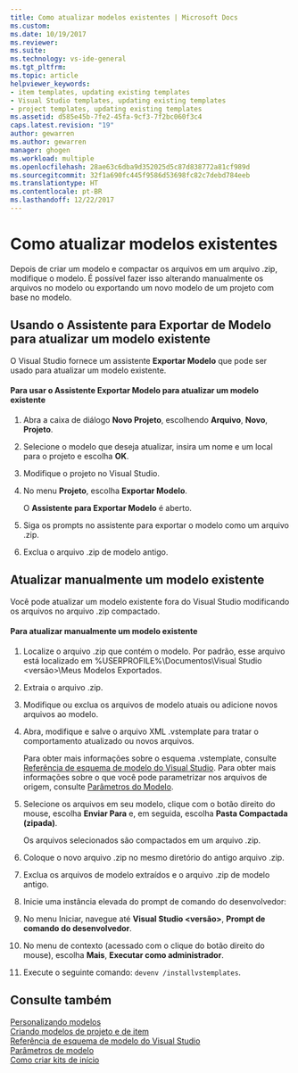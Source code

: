 ```yaml
---
title: Como atualizar modelos existentes | Microsoft Docs
ms.custom: 
ms.date: 10/19/2017
ms.reviewer: 
ms.suite: 
ms.technology: vs-ide-general
ms.tgt_pltfrm: 
ms.topic: article
helpviewer_keywords:
- item templates, updating existing templates
- Visual Studio templates, updating existing templates
- project templates, updating existing templates
ms.assetid: d585e45b-7fe2-45fa-9cf3-7f2bc060f3c4
caps.latest.revision: "19"
author: gewarren
ms.author: gewarren
manager: ghogen
ms.workload: multiple
ms.openlocfilehash: 28ae63c6dba9d352025d5c87d838772a81cf989d
ms.sourcegitcommit: 32f1a690fc445f9586d53698fc82c7debd784eeb
ms.translationtype: HT
ms.contentlocale: pt-BR
ms.lasthandoff: 12/22/2017
---
```

# <a name="how-to-update-existing-templates"></a>Como atualizar modelos existentes
Depois de criar um modelo e compactar os arquivos em um arquivo .zip, modifique o modelo. É possível fazer isso alterando manualmente os arquivos no modelo ou exportando um novo modelo de um projeto com base no modelo.  
  
## <a name="using-the-export-template-wizard-to-update-an-existing-template"></a>Usando o Assistente para Exportar de Modelo para atualizar um modelo existente  
O Visual Studio fornece um assistente **Exportar Modelo** que pode ser usado para atualizar um modelo existente.  
  
#### <a name="to-use-export-template-to-update-an-existing-template"></a>Para usar o Assistente Exportar Modelo para atualizar um modelo existente  
  
1.  Abra a caixa de diálogo **Novo Projeto**, escolhendo **Arquivo**, **Novo**, **Projeto**.  
  
2.  Selecione o modelo que deseja atualizar, insira um nome e um local para o projeto e escolha **OK**.  
  
3.  Modifique o projeto no Visual Studio.  
  
4.  No menu **Projeto**, escolha **Exportar Modelo**.  

    O **Assistente para Exportar Modelo** é aberto.  

5.  Siga os prompts no assistente para exportar o modelo como um arquivo .zip.  

6.  Exclua o arquivo .zip de modelo antigo.  
  
## <a name="manually-updating-an-existing-template"></a>Atualizar manualmente um modelo existente  
Você pode atualizar um modelo existente fora do Visual Studio modificando os arquivos no arquivo .zip compactado.  
  
#### <a name="to-manually-update-an-existing-template"></a>Para atualizar manualmente um modelo existente  
  
1.  Localize o arquivo .zip que contém o modelo. Por padrão, esse arquivo está localizado em %USERPROFILE%\Documentos\Visual Studio \<versão\>\Meus Modelos Exportados\.  
  
2.  Extraia o arquivo .zip.  
  
3.  Modifique ou exclua os arquivos de modelo atuais ou adicione novos arquivos ao modelo.  
  
4.  Abra, modifique e salve o arquivo XML .vstemplate para tratar o comportamento atualizado ou novos arquivos.  

    Para obter mais informações sobre o esquema .vstemplate, consulte [Referência de esquema de modelo do Visual Studio](../extensibility/visual-studio-template-schema-reference.md). Para obter mais informações sobre o que você pode parametrizar nos arquivos de origem, consulte [Parâmetros do Modelo](../ide/template-parameters.md).  
  
5.  Selecione os arquivos em seu modelo, clique com o botão direito do mouse, escolha **Enviar Para** e, em seguida, escolha **Pasta Compactada (zipada)**.  

    Os arquivos selecionados são compactados em um arquivo .zip.  
  
6.  Coloque o novo arquivo .zip no mesmo diretório do antigo arquivo .zip.  
  
7.  Exclua os arquivos de modelo extraídos e o arquivo .zip de modelo antigo.  
  
8.  Inicie uma instância elevada do prompt de comando do desenvolvedor:  

  1. No menu Iniciar, navegue até **Visual Studio \<versão\>**, **Prompt de comando do desenvolvedor**.  

  2. No menu de contexto (acessado com o clique do botão direito do mouse), escolha **Mais**, **Executar como administrador**.  
  
9. Execute o seguinte comando: `devenv /installvstemplates`.  
  
## <a name="see-also"></a>Consulte também  
[Personalizando modelos](../ide/customizing-project-and-item-templates.md)   
[Criando modelos de projeto e de item](../ide/creating-project-and-item-templates.md)   
[Referência de esquema de modelo do Visual Studio](../extensibility/visual-studio-template-schema-reference.md)   
[Parâmetros de modelo](../ide/template-parameters.md)   
[Como criar kits de início](../ide/how-to-create-starter-kits.md)